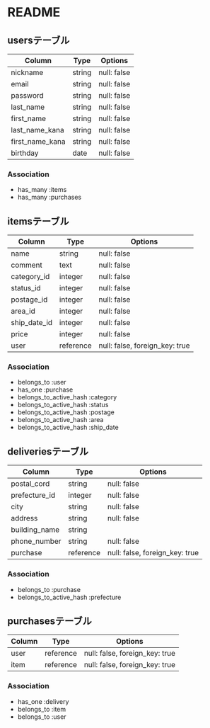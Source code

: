 # README

## usersテーブル

| Column          | Type       | Options     |
| --------------- | ---------- | ----------- |
| nickname        | string     | null: false |
| email           | string     | null: false |
| password        | string     | null: false |
| last_name       | string     | null: false |
| first_name      | string     | null: false |
| last_name_kana  | string     | null: false |
| first_name_kana | string     | null: false |
| birthday        | date       | null: false |

### Association
- has_many :items
- has_many :purchases

## itemsテーブル

| Column       | Type      | Options                        |
| ------------ | --------- | ------------------------------ |
| name         | string    | null: false                    |
| comment      | text      | null: false                    |
| category_id  | integer   | null: false                    |
| status_id    | integer   | null: false                    |
| postage_id   | integer   | null: false                    |
| area_id      | integer   | null: false                    |
| ship_date_id | integer   | null: false                    |
| price        | integer   | null: false                    |
| user         | reference | null: false, foreign_key: true |

### Association
- belongs_to :user
- has_one    :purchase
- belongs_to_active_hash :category
- belongs_to_active_hash :status
- belongs_to_active_hash :postage
- belongs_to_active_hash :area
- belongs_to_active_hash :ship_date


## deliveriesテーブル

| Column         | Type      | Options                        |
| -------------- | --------- | ------------------------------ |
| postal_cord    | string    | null: false                    |
| prefecture_id  | integer   | null: false                    |
| city           | string    | null: false                    |
| address        | string    | null: false                    |
| building_name  | string    |                                |
| phone_number   | string    | null: false                    |
| purchase       | reference | null: false, foreign_key: true |

### Association
- belongs_to :purchase
- belongs_to_active_hash :prefecture

## purchasesテーブル

| Column   | Type      | Options                        |
| -------- | --------- | ------------------------------ |
| user     | reference | null: false, foreign_key: true |
| item     | reference | null: false, foreign_key: true |

### Association
- has_one    :delivery
- belongs_to :item
- belongs_to :user